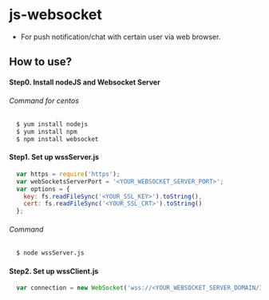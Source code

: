 # js-websocket
- For push notification/chat with certain user via web browser.

## How to use?
#### Step0. Install nodeJS and Websocket Server

###### Command for centos
```bash
  $ yum install nodejs
  $ yum install npm
  $ npm install websocket
```

#### Step1. Set up wssServer.js
  
```js
  var https = require('https');
  var webSocketsServerPort = '<YOUR_WEBSOCKET_SERVER_PORT>';
  var options = {
  	key: fs.readFileSync('<YOUR_SSL_KEY>').toString(),
  	cert: fs.readFileSync('<YOUR_SSL_CRT>').toString()
  };
```

###### Command
```bash
  $ node wssServer.js
```

#### Step2. Set up wssClient.js

```js	
  var connection = new WebSocket('wss://<YOUR_WEBSOCKET_SERVER_DOMAIN/IP>:<YOUR_WEBSOCKET_SERVER_PORT>');
```
